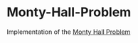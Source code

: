 # Monty-Hall-Problem

Implementation of the [Monty Hall Problem](https://en.wikipedia.org/wiki/Monty_Hall_problem)

